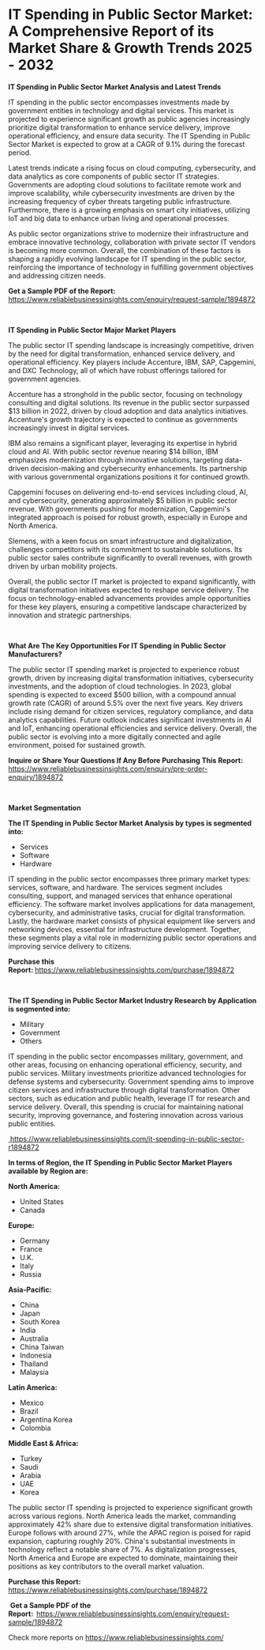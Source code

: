 <p><h1>IT Spending in Public Sector Market: A Comprehensive Report of its Market Share & Growth Trends 2025 - 2032</h1></p><p><strong>IT Spending in Public Sector Market Analysis and Latest Trends</strong></p>
<p><p>IT spending in the public sector encompasses investments made by government entities in technology and digital services. This market is projected to experience significant growth as public agencies increasingly prioritize digital transformation to enhance service delivery, improve operational efficiency, and ensure data security. The IT Spending in Public Sector Market is expected to grow at a CAGR of 9.1% during the forecast period.</p><p>Latest trends indicate a rising focus on cloud computing, cybersecurity, and data analytics as core components of public sector IT strategies. Governments are adopting cloud solutions to facilitate remote work and improve scalability, while cybersecurity investments are driven by the increasing frequency of cyber threats targeting public infrastructure. Furthermore, there is a growing emphasis on smart city initiatives, utilizing IoT and big data to enhance urban living and operational processes.</p><p>As public sector organizations strive to modernize their infrastructure and embrace innovative technology, collaboration with private sector IT vendors is becoming more common. Overall, the combination of these factors is shaping a rapidly evolving landscape for IT spending in the public sector, reinforcing the importance of technology in fulfilling government objectives and addressing citizen needs.</p></p>
<p><strong>Get a Sample PDF of the Report:&nbsp;</strong> <a href="https://www.reliablebusinessinsights.com/enquiry/request-sample/1894872?utm_campaign=2242&utm_medium=2&utm_source=Github&utm_content=ia&utm_term=28032025&utm_id=it-spending-in-public-sector">https://www.reliablebusinessinsights.com/enquiry/request-sample/1894872</a></p>
<p>&nbsp;</p>
<p><strong>IT Spending in Public Sector Major Market Players</strong></p>
<p><p>The public sector IT spending landscape is increasingly competitive, driven by the need for digital transformation, enhanced service delivery, and operational efficiency. Key players include Accenture, IBM, SAP, Capgemini, and DXC Technology, all of which have robust offerings tailored for government agencies.</p><p>Accenture has a stronghold in the public sector, focusing on technology consulting and digital solutions. Its revenue in the public sector surpassed $13 billion in 2022, driven by cloud adoption and data analytics initiatives. Accenture's growth trajectory is expected to continue as governments increasingly invest in digital services.</p><p>IBM also remains a significant player, leveraging its expertise in hybrid cloud and AI. With public sector revenue nearing $14 billion, IBM emphasizes modernization through innovative solutions, targeting data-driven decision-making and cybersecurity enhancements. Its partnership with various governmental organizations positions it for continued growth.</p><p>Capgemini focuses on delivering end-to-end services including cloud, AI, and cybersecurity, generating approximately $5 billion in public sector revenue. With governments pushing for modernization, Capgemini's integrated approach is poised for robust growth, especially in Europe and North America.</p><p>SIemens, with a keen focus on smart infrastructure and digitalization, challenges competitors with its commitment to sustainable solutions. Its public sector sales contribute significantly to overall revenues, with growth driven by urban mobility projects.</p><p>Overall, the public sector IT market is projected to expand significantly, with digital transformation initiatives expected to reshape service delivery. The focus on technology-enabled advancements provides ample opportunities for these key players, ensuring a competitive landscape characterized by innovation and strategic partnerships.</p></p>
<p>&nbsp;</p>
<p><strong>What Are The Key Opportunities For IT Spending in Public Sector Manufacturers?</strong></p>
<p><p>The public sector IT spending market is projected to experience robust growth, driven by increasing digital transformation initiatives, cybersecurity investments, and the adoption of cloud technologies. In 2023, global spending is expected to exceed $500 billion, with a compound annual growth rate (CAGR) of around 5.5% over the next five years. Key drivers include rising demand for citizen services, regulatory compliance, and data analytics capabilities. Future outlook indicates significant investments in AI and IoT, enhancing operational efficiencies and service delivery. Overall, the public sector is evolving into a more digitally connected and agile environment, poised for sustained growth.</p></p>
<p><strong>Inquire or Share Your Questions If Any Before Purchasing This Report:</strong> <a href="https://www.reliablebusinessinsights.com/enquiry/pre-order-enquiry/1894872?utm_campaign=2242&utm_medium=2&utm_source=Github&utm_content=ia&utm_term=28032025&utm_id=it-spending-in-public-sector">https://www.reliablebusinessinsights.com/enquiry/pre-order-enquiry/1894872</a></p>
<p>&nbsp;</p>
<p><strong>Market Segmentation</strong></p>
<p><strong>The IT Spending in Public Sector Market Analysis by types is segmented into:</strong></p>
<p><ul><li>Services</li><li>Software</li><li>Hardware</li></ul></p>
<p><p>IT spending in the public sector encompasses three primary market types: services, software, and hardware. The services segment includes consulting, support, and managed services that enhance operational efficiency. The software market involves applications for data management, cybersecurity, and administrative tasks, crucial for digital transformation. Lastly, the hardware market consists of physical equipment like servers and networking devices, essential for infrastructure development. Together, these segments play a vital role in modernizing public sector operations and improving service delivery to citizens.</p></p>
<p><strong>Purchase this Report:&nbsp;</strong><a href="https://www.reliablebusinessinsights.com/purchase/1894872?utm_campaign=2242&utm_medium=2&utm_source=Github&utm_content=ia&utm_term=28032025&utm_id=it-spending-in-public-sector">https://www.reliablebusinessinsights.com/purchase/1894872</a></p>
<p>&nbsp;</p>
<p><strong>The IT Spending in Public Sector Market Industry Research by Application is segmented into:</strong></p>
<p><ul><li>Military</li><li>Government</li><li>Others</li></ul></p>
<p><p>IT spending in the public sector encompasses military, government, and other areas, focusing on enhancing operational efficiency, security, and public services. Military investments prioritize advanced technologies for defense systems and cybersecurity. Government spending aims to improve citizen services and infrastructure through digital transformation. Other sectors, such as education and public health, leverage IT for research and service delivery. Overall, this spending is crucial for maintaining national security, improving governance, and fostering innovation across various public entities.</p></p>
<p><a href="https://www.reliablebusinessinsights.com/it-spending-in-public-sector-r1894872?utm_campaign=2242&utm_medium=2&utm_source=Github&utm_content=ia&utm_term=28032025&utm_id=it-spending-in-public-sector">&nbsp;https://www.reliablebusinessinsights.com/it-spending-in-public-sector-r1894872</a></p>
<p><strong>In terms of Region, the IT Spending in Public Sector Market Players available by Region are:</strong></p>
<p>
    <p> <strong> North America: </strong>
        <ul>
            <li>United States</li>
            <li>Canada</li>
        </ul>
        </p> 
    <p> <strong> Europe: </strong>
        <ul>
            <li>Germany</li>
            <li>France</li>
            <li>U.K.</li>
            <li>Italy</li>
            <li>Russia</li>
        </ul>
        </p> 
    <p> <strong> Asia-Pacific: </strong>
        <ul>
            <li>China</li>
            <li>Japan</li>
            <li>South Korea</li>
            <li>India</li>
            <li>Australia</li>
            <li>China Taiwan</li>
            <li>Indonesia</li>
            <li>Thailand</li>
            <li>Malaysia</li>
        </ul>
        </p> 
    <p> <strong> Latin America: </strong>
        <ul>
            <li>Mexico</li>
            <li>Brazil</li>
            <li>Argentina Korea</li>
            <li>Colombia</li>
        </ul>
        </p> 
    <p> <strong> Middle East & Africa: </strong>
        <ul>
            <li>Turkey</li>
            <li>Saudi</li>
            <li>Arabia</li>
            <li>UAE</li>
            <li>Korea</li>
        </ul>
    </p>
    </p>
<p><p>The public sector IT spending is projected to experience significant growth across various regions. North America leads the market, commanding approximately 42% share due to extensive digital transformation initiatives. Europe follows with around 27%, while the APAC region is poised for rapid expansion, capturing roughly 20%. China's substantial investments in technology reflect a notable share of 7%. As digitalization progresses, North America and Europe are expected to dominate, maintaining their positions as key contributors to the overall market valuation.</p></p>
<p><strong>Purchase this Report: </strong><a href="https://www.reliablebusinessinsights.com/purchase/1894872?utm_campaign=2242&utm_medium=2&utm_source=Github&utm_content=ia&utm_term=28032025&utm_id=it-spending-in-public-sector">https://www.reliablebusinessinsights.com/purchase/1894872</a></p>
<p>&nbsp;<strong>Get a Sample PDF of the Report:&nbsp;&nbsp;</strong><a href="https://www.reliablebusinessinsights.com/enquiry/request-sample/1894872?utm_campaign=2242&utm_medium=2&utm_source=Github&utm_content=ia&utm_term=28032025&utm_id=it-spending-in-public-sector">https://www.reliablebusinessinsights.com/enquiry/request-sample/1894872</a></p>
<p><strong></strong></p>
<p>Check more reports on <a href="https://www.reliablebusinessinsights.com/?utm_campaign=2242&utm_medium=2&utm_source=Github&utm_content=ia&utm_term=28032025&utm_id=it-spending-in-public-sector">https://www.reliablebusinessinsights.com/</a></p>